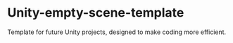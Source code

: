# Unity-empty-scene-template
Template for future Unity projects, designed to make coding more efficient.
